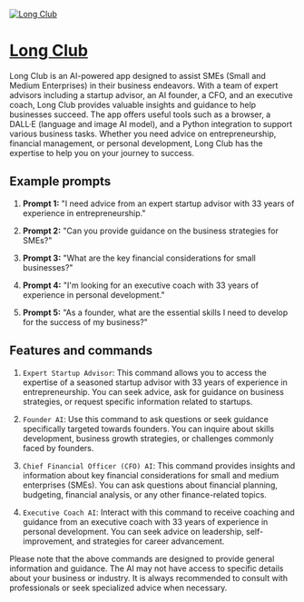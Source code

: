 [![Long Club](https://files.oaiusercontent.com/file-iyInVSnzuzFGxMRd3vhbAMty?se=2123-10-17T06%3A03%3A48Z&sp=r&sv=2021-08-06&sr=b&rscc=max-age%3D31536000%2C%20immutable&rscd=attachment%3B%20filename%3D_The%2520Long%2520Holding500x500.png&sig=BxSgHUTlUOiSvM56ok/LEg5P3Pv8JVoYelgxa/yMkr0%3D)](https://chat.openai.com/g/g-jMSTdhUF9-long-club)

# [Long Club](https://chat.openai.com/g/g-jMSTdhUF9-long-club)

Long Club is an AI-powered app designed to assist SMEs (Small and Medium Enterprises) in their business endeavors. With a team of expert advisors including a startup advisor, an AI founder, a CFO, and an executive coach, Long Club provides valuable insights and guidance to help businesses succeed. The app offers useful tools such as a browser, a DALL·E (language and image AI model), and a Python integration to support various business tasks. Whether you need advice on entrepreneurship, financial management, or personal development, Long Club has the expertise to help you on your journey to success.

## Example prompts

1. **Prompt 1:** "I need advice from an expert startup advisor with 33 years of experience in entrepreneurship."

2. **Prompt 2:** "Can you provide guidance on the business strategies for SMEs?"

3. **Prompt 3:** "What are the key financial considerations for small businesses?"

4. **Prompt 4:** "I'm looking for an executive coach with 33 years of experience in personal development."

5. **Prompt 5:** "As a founder, what are the essential skills I need to develop for the success of my business?"

## Features and commands

1. `Expert Startup Advisor`: This command allows you to access the expertise of a seasoned startup advisor with 33 years of experience in entrepreneurship. You can seek advice, ask for guidance on business strategies, or request specific information related to startups.

2. `Founder AI`: Use this command to ask questions or seek guidance specifically targeted towards founders. You can inquire about skills development, business growth strategies, or challenges commonly faced by founders.

3. `Chief Financial Officer (CFO) AI`: This command provides insights and information about key financial considerations for small and medium enterprises (SMEs). You can ask questions about financial planning, budgeting, financial analysis, or any other finance-related topics.

4. `Executive Coach AI`: Interact with this command to receive coaching and guidance from an executive coach with 33 years of experience in personal development. You can seek advice on leadership, self-improvement, and strategies for career advancement.

Please note that the above commands are designed to provide general information and guidance. The AI may not have access to specific details about your business or industry. It is always recommended to consult with professionals or seek specialized advice when necessary.